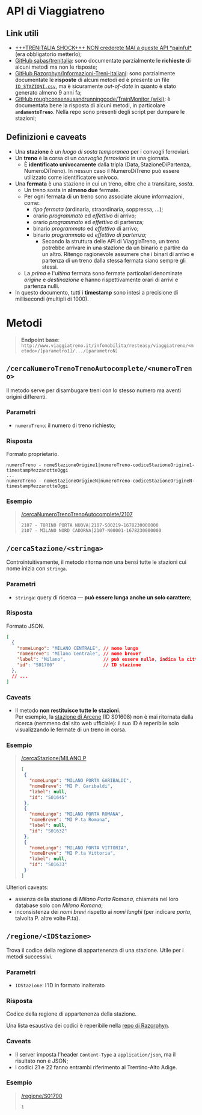# API di Viaggiatreno

## Link utili

- [+++TRENITALIA SHOCK+++ NON crederete MAI a queste API \*painful\*](https://medium.com/@albigiu/trenitalia-shock-non-crederete-mai-a-queste-api-painful-14433096502c) (era obbligatorio metterlo);
- [GitHub sabas/trenitalia](https://github.com/sabas/trenitalia): sono documentate parzialmente le **richieste** di alcuni metodi ma non le risposte;
- [GitHub Razorphyn/Informazioni-Treni-Italiani](https://github.com/Razorphyn/Informazioni-Treni-Italiani): sono parzialmente documentate le **risposte** di alcuni metodi ed è presente un file [`ID_STAZIONI.csv`](https://github.com/Razorphyn/Informazioni-Treni-Italiani/blob/master/ID_STAZIONI.csv), ma è sicuramente _out-of-date_ in quanto è stato generato almeno 9 anni fa;
- [GitHub roughconsensusandrunningcode/TrainMonitor (wiki)](https://github.com/roughconsensusandrunningcode/TrainMonitor/wiki/API-del-sistema-Viaggiatreno): è documentata bene la risposta di alcuni metodi, in particolare __`andamentoTreno`__.
Nella repo sono presenti degli script per dumpare le stazioni;

## Definizioni e caveats 

- Una __stazione__ è un _luogo di sosta temporanea_ per i convogli ferroviari.
- Un __treno__ è la corsa di un _convoglio ferroviario_ in una giornata. 
    - È __identificato univocamente__ dalla tripla $(\text{Data}, \, \text{StazioneDiPartenza}, \, \text{NumeroDiTreno})$. 
    In nessun caso il $\text{NumeroDiTreno}$ può essere utilizzato come identificatore univoco.
- Una __fermata__ è una stazione in cui un treno, oltre che a transitare, _sosta_.
    - Un treno sosta in __almeno due__ fermate.
    - Per ogni fermata di un treno sono associate alcune informazioni, come:
        - _tipo fermata_ (ordinaria, straordinaria, soppressa, ...);
        - orario _programmato_ ed _effettivo_ di arrivo;
        - orario _programmato_ ed _effettivo_ di partenza;
        - binario _programmato_ ed _effettivo_ di arrivo;
        - binario _programmato_ ed _effettivo di partenza_;
            - Secondo la struttura delle API di ViaggiaTreno, un treno potrebbe arrivare in una stazione da un binario e partire da un altro.
            Ritengo ragionevole assumere che i binari di arrivo e partenza di un treno dalla stessa fermata siano sempre gli stessi.
    - La _prima_ e l'_ultima_ fermata sono fermate particolari denominate _origine_ e _destinazione_ e hanno rispettivamente orari di arrivi e partenza nulli.
- In questo documento, tutti i __timestamp__ sono intesi a precisione di millisecondi (multipli di 1000). 

# Metodi

> __Endpoint base__: `http://www.viaggiatreno.it/infomobilita/resteasy/viaggiatreno/<metodo>/[parametro1]/.../[parametroN]`

## `/cercaNumeroTrenoTrenoAutocomplete/<numeroTreno>`

Il metodo serve per disambugare treni con lo stesso numero ma aventi origini differenti.

### Parametri
- `numeroTreno`: il numero di treno richiesto;

### Risposta

Formato proprietario.

```
numeroTreno - nomeStazioneOrigine1|numeroTreno-codiceStazioneOrigine1-timestampMezzanotteOggi
...
numeroTreno - nomeStazioneOrigineN|numeroTreno-codiceStazioneOrigineN-timestampMezzanotteOggi
```

### Esempio
> [/cercaNumeroTrenoTrenoAutocomplete/2107](http://www.viaggiatreno.it/infomobilita/resteasy/viaggiatreno/cercaNumeroTrenoTrenoAutocomplete/2107)
> ```
> 2107 - TORINO PORTA NUOVA|2107-S00219-1678230000000
> 2107 - MILANO NORD CADORNA|2107-N00001-1678230000000
> ```

## `/cercaStazione/<stringa>`

Controintuitivamente, il metodo ritorna non una bensì tutte le stazioni cui nome inizia con `stringa`. 

### Parametri
- `stringa`: query di ricerca &mdash; __può essere lunga anche un solo carattere__;

### Risposta

Formato JSON.

```json
[
  {
    "nomeLungo": "MILANO CENTRALE", // nome lungo
    "nomeBreve": "Milano Centrale", // nome breve?
    "label": "Milano",              // può essere nullo, indica la città?
    "id": "S01700"                  // ID stazione
  },
  // ...
]
```

### Caveats

- Il metodo __non restituisce tutte le stazioni__. \
Per esempio, la [stazione di Arcene](https://it.wikipedia.org/wiki/Stazione_di_Arcene) (ID S01608) non è mai ritornata dalla ricerca (nemmeno dal sito web ufficiale): il suo ID è reperibile solo visualizzando le fermate di un treno in corsa.

### Esempio
> [/cercaStazione/MILANO P](http://www.viaggiatreno.it/infomobilita/resteasy/viaggiatreno/cercaStazione/MILANO%20P)
> ```json
> [
>  {
>    "nomeLungo": "MILANO PORTA GARIBALDI",
>    "nomeBreve": "MI P. Garibaldi",
>    "label": null,
>    "id": "S01645"
>  },
>  {
>    "nomeLungo": "MILANO PORTA ROMANA",
>    "nomeBreve": "MI P.ta Romana",
>    "label": null,
>    "id": "S01632"
>  },
>  {
>    "nomeLungo": "MILANO PORTA VITTORIA",
>    "nomeBreve": "MI P.ta Vittoria",
>    "label": null,
>    "id": "S01633"
>  }
>]
> ```

Ulteriori caveats:
- assenza della stazione di _Milano Porta Romana_, chiamata nel loro database solo con _Milano Romana_; 
- inconsistenza dei _nomi brevi_ rispetto ai _nomi lunghi_ (per indicare _porta_, talvolta P. altre volte P.ta).

## `/regione/<IDStazione>`

Trova il codice della regione di appartenenza di una stazione.
Utile per i metodi successivi.

### Parametri 
- `IDStazione`: l'ID in formato inalterato

### Risposta
Codice della regione di appartenenza della stazione.

Una lista esaustiva dei codici è reperibile nella [repo di Razorphyn](https://github.com/Razorphyn/Informazioni-Treni-Italiani/blob/master/ID_REGIONI.csv).

### Caveats
- Il server imposta l'header `Content-Type` a `application/json`, ma il risultato non è JSON;
- I codici 21 e 22 fanno entrambi riferimento al Trentino-Alto Adige.

### Esempio
> [/regione/S01700](http://www.viaggiatreno.it/infomobilita/resteasy/viaggiatreno/regione/S01700)
> ```
> 1
> ```

